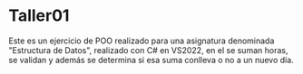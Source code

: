 # Taller01
Este es un ejercicio de POO realizado para una asignatura denominada "Estructura de Datos", realizado con C# en VS2022, en el se suman horas, se validan y además se determina si esa suma conlleva o no a un nuevo día.
